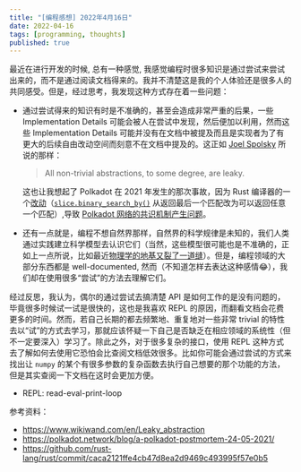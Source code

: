 ```yaml
---
title: "[编程感想] 2022年4月16日"
date: 2022-04-16
tags: [programming, thoughts]
published: true
---
```


最近在进行开发的时候, 总有一种感觉, 我感觉编程时很多知识是通过尝试来尝试出来的，而不是通过阅读文档得来的。我并不清楚这是我的个人体验还是很多人的共同感受。但是，经过思考，我发现这种方式存在着一些问题：

- 通过尝试得来的知识有时是不准确的，甚至会造成非常严重的后果，一些 Implementation Details 可能会被人在尝试中发现，然后便加以利用，然而这些 Implementation Details 可能并没有在文档中被提及而且是实现者为了有更大的后续自由改动空间而刻意不在文档中提及的。这正如 [Joel Spolsky](https://www.wikiwand.com/en/Joel_Spolsky) 所说的那样：

  > All non-trivial abstractions, to some degree, are leaky.

  这也让我想起了 Polkadot 在 2021 年发生的那次事故，因为 Rust 编译器的一个[改动](https://github.com/rust-lang/rust/commit/caca2121ffe4cb47d8ea2d9469c493995f57e0b5)（[`slice.binary_search_by()`](https://doc.rust-lang.org/std/primitive.slice.html#method.binary_search_by) 从返回最后一个匹配改为可以返回任意一个匹配）,导致 [Polkadot 网络的共识机制产生问题](https://polkadot.network/blog/a-polkadot-postmortem-24-05-2021/)。

- 还有一点就是，编程不想自然界那样，自然界的科学规律是未知的，我们人类通过实践建立科学模型去认识它们（当然，这些模型很可能也是不准确的，正如上一点所说，比如最近[物理学的地基又裂了一道缝](https://www.sciencealert.com/boson-discovery-contradicts-our-current-understanding-of-the-universe)）。但是，编程领域的大部分东西都是 well-documented, 然而（不知道怎样去表达这种感情:joy:），我们却在使用很多“尝试”的方法去理解它们。

经过反思，我认为，偶尔的通过尝试去搞清楚 API 是如何工作的是没有问题的，毕竟很多时候试一试是很快的，这也是我喜欢 REPL 的原因，而翻看文档会花费更多的时间。然而，若自己长期的都去频繁地、重复地对一些非常 trivial 的特性去以“试”的方式去学习，那就应该怀疑一下自己是否缺乏在相应领域的系统性（但不一定要深入）学习了。除此之外，对于很多复杂的接口，使用 REPL 这种方式去了解如何去使用它恐怕会比查阅文档低效很多。比如你可能会通过尝试的方式来找出让 `numpy` 的某个有很多参数的复杂函数去执行自己想要的那个功能的方法，但是其实查阅一下文档在这时会更加方便。

- REPL: read-eval-print-loop

参考资料：

- https://www.wikiwand.com/en/Leaky_abstraction
- https://polkadot.network/blog/a-polkadot-postmortem-24-05-2021/
- https://github.com/rust-lang/rust/commit/caca2121ffe4cb47d8ea2d9469c493995f57e0b5

